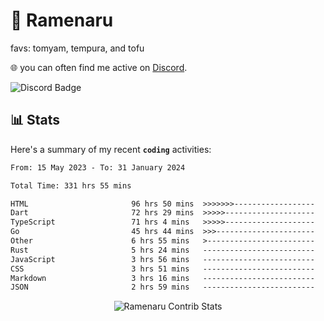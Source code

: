 # 🍜 Ramenaru
favs: tomyam, tempura, and tofu

🌐 you can often find me active on [Discord](https://discordapp.com/users/503291004200157185).

![Discord Badge](https://dcbadge.vercel.app/api/shield/503291004200157185)

## 📊 Stats

Here's a summary of my recent **`coding`** activities:

<!--START_SECTION:waka-->

```txt
From: 15 May 2023 - To: 31 January 2024

Total Time: 331 hrs 55 mins

HTML                       96 hrs 50 mins  >>>>>>>------------------   29.18 %
Dart                       72 hrs 29 mins  >>>>>--------------------   21.84 %
TypeScript                 71 hrs 4 mins   >>>>>--------------------   21.41 %
Go                         45 hrs 44 mins  >>>----------------------   13.78 %
Other                      6 hrs 55 mins   >------------------------   02.09 %
Rust                       5 hrs 24 mins   -------------------------   01.63 %
JavaScript                 3 hrs 56 mins   -------------------------   01.19 %
CSS                        3 hrs 51 mins   -------------------------   01.16 %
Markdown                   3 hrs 16 mins   -------------------------   00.99 %
JSON                       2 hrs 59 mins   -------------------------   00.90 %
```

<!--END_SECTION:waka-->

<div style="text-align: center;">
   <img align="center" src="https://github-readme-streak-stats.herokuapp.com/?user=Ramenaru&theme=dark&card_width=520" alt="Ramenaru Contrib Stats" />
</div>

